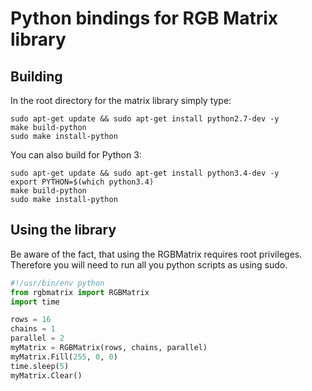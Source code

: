 Python bindings for RGB Matrix library
======================================

Building
--------

In the root directory for the matrix library simply type:

```shell
sudo apt-get update && sudo apt-get install python2.7-dev -y
make build-python
sudo make install-python
```

You can also build for Python 3:

```shell
sudo apt-get update && sudo apt-get install python3.4-dev -y
export PYTHON=$(which python3.4)
make build-python
sudo make install-python
```

Using the library
-----------------

Be aware of the fact, that using the RGBMatrix requires root privileges.
Therefore you will need to run all you python scripts as using sudo.

```python
#!/usr/bin/env python
from rgbmatrix import RGBMatrix
import time

rows = 16
chains = 1
parallel = 2
myMatrix = RGBMatrix(rows, chains, parallel)
myMatrix.Fill(255, 0, 0)
time.sleep(5)
myMatrix.Clear()
```
